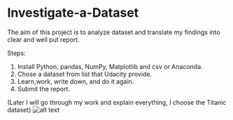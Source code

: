 # Investigate-a-Dataset
The aim of this project is to analyze dataset and translate my findings into clear and well put report.

 
Steps:
1. Install Python, pandas, NumPy, Matplotlib and csv or Anaconda.
2. Chose a dataset from list that Udacity provide.
3. Learn,work, write down, and do it again.
4. Submit the report.

(Later I will go through my work and explain everything, I choose the Titanic dataset)
![alt text](https://i.imgur.com/B37ZUKt.png)
